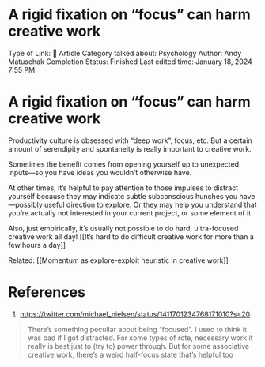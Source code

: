 # A rigid fixation on “focus” can harm creative work

Type of Link: 📝 Article
Category talked about: Psychology
Author: Andy Matuschak
Completion Status: Finished
Last edited time: January 18, 2024 7:55 PM

# **A rigid fixation on “focus” can harm creative work**

Productivity culture is obsessed with “deep work”, focus, etc. But a certain amount of serendipity and spontaneity is really important to creative work.

Sometimes the benefit comes from opening yourself up to unexpected inputs—so you have ideas you wouldn’t otherwise have.

At other times, it’s helpful to pay attention to those impulses to distract yourself because they may indicate subtle subconscious hunches you have—possibly useful direction to explore. Or they may help you understand that you’re actually not interested in your current project, or some element of it.

Also, just empirically, it’s usually not possible to do hard, ultra-focused creative work all day! [[It’s hard to do difficult creative work for more than a few hours a day]] 

Related: [[Momentum as explore-exploit heuristic in creative work]]

# References

1. https://twitter.com/michael_nielsen/status/1411701234768171010?s=20

> There’s something peculiar about being “focused”. I used to think it was bad if I got distracted. For some types of rote, necessary work it really is best just to (try to) power through. But for some associative creative work, there’s a weird half-focus state that’s helpful too
>